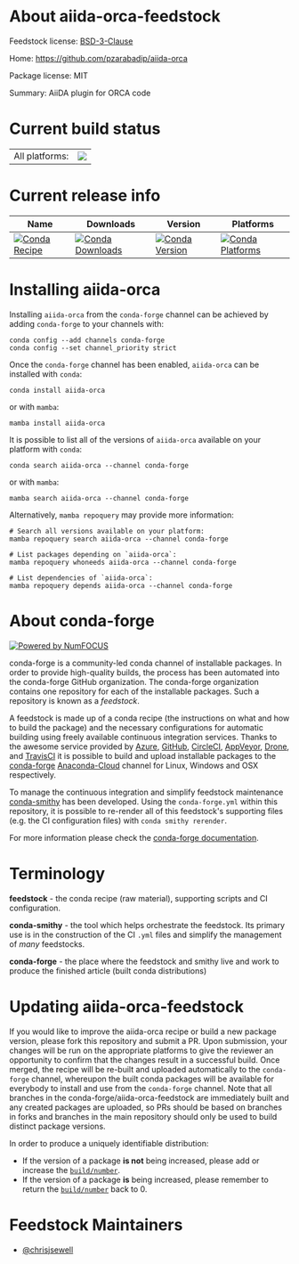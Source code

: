About aiida-orca-feedstock
==========================

Feedstock license: [BSD-3-Clause](https://github.com/conda-forge/aiida-orca-feedstock/blob/main/LICENSE.txt)

Home: https://github.com/pzarabadip/aiida-orca

Package license: MIT

Summary: AiiDA plugin for ORCA code

Current build status
====================


<table><tr><td>All platforms:</td>
    <td>
      <a href="https://dev.azure.com/conda-forge/feedstock-builds/_build/latest?definitionId=16666&branchName=main">
        <img src="https://dev.azure.com/conda-forge/feedstock-builds/_apis/build/status/aiida-orca-feedstock?branchName=main">
      </a>
    </td>
  </tr>
</table>

Current release info
====================

| Name | Downloads | Version | Platforms |
| --- | --- | --- | --- |
| [![Conda Recipe](https://img.shields.io/badge/recipe-aiida--orca-green.svg)](https://anaconda.org/conda-forge/aiida-orca) | [![Conda Downloads](https://img.shields.io/conda/dn/conda-forge/aiida-orca.svg)](https://anaconda.org/conda-forge/aiida-orca) | [![Conda Version](https://img.shields.io/conda/vn/conda-forge/aiida-orca.svg)](https://anaconda.org/conda-forge/aiida-orca) | [![Conda Platforms](https://img.shields.io/conda/pn/conda-forge/aiida-orca.svg)](https://anaconda.org/conda-forge/aiida-orca) |

Installing aiida-orca
=====================

Installing `aiida-orca` from the `conda-forge` channel can be achieved by adding `conda-forge` to your channels with:

```
conda config --add channels conda-forge
conda config --set channel_priority strict
```

Once the `conda-forge` channel has been enabled, `aiida-orca` can be installed with `conda`:

```
conda install aiida-orca
```

or with `mamba`:

```
mamba install aiida-orca
```

It is possible to list all of the versions of `aiida-orca` available on your platform with `conda`:

```
conda search aiida-orca --channel conda-forge
```

or with `mamba`:

```
mamba search aiida-orca --channel conda-forge
```

Alternatively, `mamba repoquery` may provide more information:

```
# Search all versions available on your platform:
mamba repoquery search aiida-orca --channel conda-forge

# List packages depending on `aiida-orca`:
mamba repoquery whoneeds aiida-orca --channel conda-forge

# List dependencies of `aiida-orca`:
mamba repoquery depends aiida-orca --channel conda-forge
```


About conda-forge
=================

[![Powered by
NumFOCUS](https://img.shields.io/badge/powered%20by-NumFOCUS-orange.svg?style=flat&colorA=E1523D&colorB=007D8A)](https://numfocus.org)

conda-forge is a community-led conda channel of installable packages.
In order to provide high-quality builds, the process has been automated into the
conda-forge GitHub organization. The conda-forge organization contains one repository
for each of the installable packages. Such a repository is known as a *feedstock*.

A feedstock is made up of a conda recipe (the instructions on what and how to build
the package) and the necessary configurations for automatic building using freely
available continuous integration services. Thanks to the awesome service provided by
[Azure](https://azure.microsoft.com/en-us/services/devops/), [GitHub](https://github.com/),
[CircleCI](https://circleci.com/), [AppVeyor](https://www.appveyor.com/),
[Drone](https://cloud.drone.io/welcome), and [TravisCI](https://travis-ci.com/)
it is possible to build and upload installable packages to the
[conda-forge](https://anaconda.org/conda-forge) [Anaconda-Cloud](https://anaconda.org/)
channel for Linux, Windows and OSX respectively.

To manage the continuous integration and simplify feedstock maintenance
[conda-smithy](https://github.com/conda-forge/conda-smithy) has been developed.
Using the ``conda-forge.yml`` within this repository, it is possible to re-render all of
this feedstock's supporting files (e.g. the CI configuration files) with ``conda smithy rerender``.

For more information please check the [conda-forge documentation](https://conda-forge.org/docs/).

Terminology
===========

**feedstock** - the conda recipe (raw material), supporting scripts and CI configuration.

**conda-smithy** - the tool which helps orchestrate the feedstock.
                   Its primary use is in the construction of the CI ``.yml`` files
                   and simplify the management of *many* feedstocks.

**conda-forge** - the place where the feedstock and smithy live and work to
                  produce the finished article (built conda distributions)


Updating aiida-orca-feedstock
=============================

If you would like to improve the aiida-orca recipe or build a new
package version, please fork this repository and submit a PR. Upon submission,
your changes will be run on the appropriate platforms to give the reviewer an
opportunity to confirm that the changes result in a successful build. Once
merged, the recipe will be re-built and uploaded automatically to the
`conda-forge` channel, whereupon the built conda packages will be available for
everybody to install and use from the `conda-forge` channel.
Note that all branches in the conda-forge/aiida-orca-feedstock are
immediately built and any created packages are uploaded, so PRs should be based
on branches in forks and branches in the main repository should only be used to
build distinct package versions.

In order to produce a uniquely identifiable distribution:
 * If the version of a package **is not** being increased, please add or increase
   the [``build/number``](https://docs.conda.io/projects/conda-build/en/latest/resources/define-metadata.html#build-number-and-string).
 * If the version of a package **is** being increased, please remember to return
   the [``build/number``](https://docs.conda.io/projects/conda-build/en/latest/resources/define-metadata.html#build-number-and-string)
   back to 0.

Feedstock Maintainers
=====================

* [@chrisjsewell](https://github.com/chrisjsewell/)

